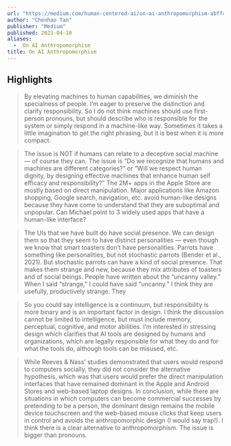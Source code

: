 ```yaml
---
url: "https://medium.com/human-centered-ai/on-ai-anthropomorphism-abff4cecc5ae"
author: "Chenhao Tan"
publisher: "Medium"
published: 2023-04-10
aliases:
  -  On AI Anthropomorphism
title: On AI Anthropomorphism
---
```


## Highlights
> By elevating machines to human capabilities, we diminish the specialness of people. I’m eager to preserve the distinction and clarify responsibility. So I do not think machines should use first-person pronouns, but should describe who is responsible for the system or simply respond in a machine-like way. Sometimes it takes a little imagination to get the right phrasing, but it is best when it is more compact.

> The issue is NOT if humans can relate to a deceptive social machine — of course they can. The issue is “Do we recognize that humans and machines are different categories?” or “Will we respect human dignity, by designing effective machines that enhance human self efficacy and responsibility?” The 2M+ apps in the Apple Store are mostly based on direct manipulation. Major applications like Amazon shopping, Google search, navigation, etc. avoid human-like designs because they have come to understand that they are suboptimal and unpopular. Can Michael point to 3 widely used apps that have a human-like interface?

> The UIs that we have built do have social presence. We can design them so that they seem to have distinct personalities — even though we know that smart toasters don’t have personalities. Parrots have something like personalities, but not stochastic parrots (Bender et al., 2021). But stochastic parrots can have a kind of social presence. That makes them strange and new, because they mix attributes of toasters and of social beings. People have written about the “uncanny valley.” When I said “strange,” I could have said “uncanny.” I think they are usefully, productively strange. They

> So you could say intelligence is a continuum, but responsibility is more binary and is an important factor in design. I think the discussion cannot be limited to intelligence, but must include memory, perceptual, cognitive, and motor abilities. I’m interested in stressing design which clarifies that AI tools are designed by humans and organizations, which are legally responsible for what they do and for what the tools do, although tools can be misused, etc.

> While Reeves & Nass’ studies demonstrated that users would respond to computers socially, they did not consider the alternative hypothesis, which was that users would prefer the direct manipulation interfaces that have remained dominant in the Apple and Android Stores and web-based laptop designs. In conclusion, while there are situations in which computers can become commercial successes by pretending to be a person, the dominant design remains the mobile device touchscreen and the web-based mouse clicks that keep users in control and avoids the anthropomorphic design (I would say trap!). I think there is a clear alternative to anthropomorphism. The issue is bigger than pronouns.

